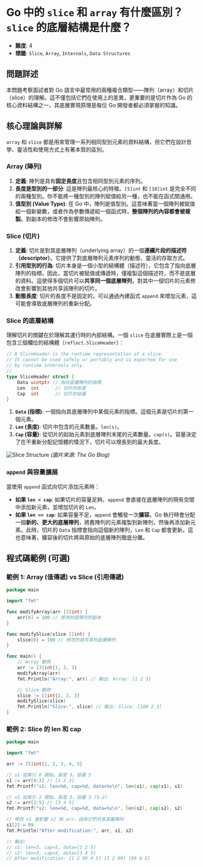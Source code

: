 # Go 中的 `slice` 和 `array` 有什麼區別？`slice` 的底層結構是什麼？

- **難度**: 4
- **標籤**: `Slice`, `Array`, `Internals`, `Data Structures`

## 問題詳述

本問題考察面試者對 Go 語言中最常用的兩種複合類型——陣列（array）和切片（slice）的理解。這不僅包括它們在使用上的差異，更重要的是切片作為 Go 的核心資料結構之一，其底層實現原理是每位 Go 開發者都必須掌握的知識。

## 核心理論與詳解

`array` 和 `slice` 都是用來管理一系列相同型別元素的資料結構，但它們在設計哲學、靈活性和使用方式上有著本質的區別。

### Array (陣列)

1.  **定義**: 陣列是具有**固定長度**且包含相同型別元素的序列。
2.  **長度是型別的一部分**: 這是陣列最核心的特徵。`[5]int` 和 `[10]int` 是完全不同的兩種型別。你不能將一種型別的陣列賦值給另一種，也不能在函式間通用。
3.  **值型別 (Value Type)**: 在 Go 中，陣列是值型別。這意味著當一個陣列被賦值給一個新變數，或者作為參數傳遞給一個函式時，**整個陣列的內容都會被複製**。對副本的修改不會影響原始陣列。

### Slice (切片)

1.  **定義**: 切片是對其底層陣列（underlying array）的一個**連續片段的描述符（descriptor）**。它提供了對底層陣列元素序列的動態、靈活的存取方式。
2.  **引用型別的行為**: 切片本身是一個小型的結構體（描述符），它包含了指向底層陣列的指標。因此，當切片被賦值或傳遞時，僅複製這個描述符，而不是底層的資料。這使得多個切片可以**共享同一個底層陣列**，對其中一個切片的元素修改會影響到其他共享該陣列的切片。
3.  **動態長度**: 切片的長度不是固定的，可以通過內建函式 `append` 來增加元素，這可能會導致底層陣列的重新分配。

### Slice 的底層結構

理解切片的關鍵在於理解其運行時的內部結構。一個 `slice` 在底層實際上是一個包含三個欄位的結構體（`reflect.SliceHeader`）：

```go
// A SliceHeader is the runtime representation of a slice.
// It cannot be used safely or portably and is exported for use
// by runtime internals only.
//
type SliceHeader struct {
	Data uintptr // 指向底層陣列的指標
	Len  int      // 切片的長度
	Cap  int      // 切片的容量
}
```

1.  **`Data` (指標)**: 一個指向其底層陣列中某個元素的指標。這個元素是切片的第一個元素。
2.  **`Len` (長度)**: 切片中包含的元素數量。`len(s)`。
3.  **`Cap` (容量)**: 從切片的起始元素到底層陣列末尾的元素數量。`cap(s)`。容量決定了在不重新分配記憶體的情況下，切片可以增長到的最大長度。

![Slice Structure](https://blog.golang.org/go-slices-usage-and-internals/slice.png)
*(圖片來源: The Go Blog)*

### `append` 與容量擴展

當使用 `append` 函式向切片添加元素時：

-   **如果 `len < cap`**: 如果切片的容量足夠，`append` 會直接在底層陣列的現有空間中添加新元素，並增加切片的 `Len`。
-   **如果 `len == cap`**: 如果容量不足，`append` 會觸發一次**擴容**。Go 執行時會分配一個**新的、更大的底層陣列**，將舊陣列的元素複製到新陣列，然後再添加新元素。此時，切片的 `Data` 指標會指向這個新的陣列，`Len` 和 `Cap` 都會更新。這也意味著，擴容後的切片將與原始的底層陣列徹底分離。

## 程式碼範例 (可選)

### 範例 1: Array (值傳遞) vs Slice (引用傳遞)

```go
package main

import "fmt"

func modifyArray(arr [3]int) {
	arr[0] = 100 // 修改的是陣列的副本
}

func modifySlice(slice []int) {
	slice[0] = 100 // 修改的是共享的底層陣列
}

func main() {
	// Array 範例
	arr := [3]int{1, 2, 3}
	modifyArray(arr)
	fmt.Println("Array:", arr) // 輸出: Array: [1 2 3]

	// Slice 範例
	slice := []int{1, 2, 3}
	modifySlice(slice)
	fmt.Println("Slice:", slice) // 輸出: Slice: [100 2 3]
}
```

### 範例 2: Slice 的 len 和 cap

```go
package main

import "fmt"

arr := [5]int{1, 2, 3, 4, 5}

// s1 從索引 0 開始，長度 3，容量 5
s1 := arr[0:3] // [1 2 3]
fmt.Printf("s1: len=%d, cap=%d, data=%v\n", len(s1), cap(s1), s1)

// s2 從索引 2 開始，長度 3，容量 3 (5-2)
s2 := arr[2:5] // [3 4 5]
fmt.Printf("s2: len=%d, cap=%d, data=%v\n", len(s2), cap(s2), s2)

// 修改 s1 會影響 s2 和 arr，因為它們共享底層陣列
s1[2] = 99
fmt.Println("After modification:", arr, s1, s2)

// 輸出:
// s1: len=3, cap=5, data=[1 2 3]
// s2: len=3, cap=3, data=[3 4 5]
// After modification: [1 2 99 4 5] [1 2 99] [99 4 5]
```
